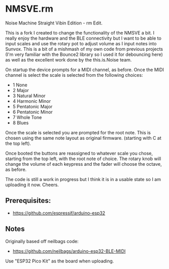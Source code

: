 # NMSVE.rm
Noise Machine Straight Vibin Edition - rm Edit.

This is a fork I created to change the functionality of the NMSVE a bit. I really enjoy the hardware and the BLE connectivity but I want to be able to input scales and use the rotary pot to adjust volume as I input notes into Sunvox. This is a bit of a mishmash of my own code from previous projects (I'm very familiar with the Bounce2 library so I used it for debouncing here) as well as the excellent work done by the this.is.Noise team.

On startup the device prompts for a MIDI channel, as before. Once the MIDI channel is select the scale is selected from the following choices:

* 1	None
* 2	Major
* 3	Natural Minor
* 4	Harmonic Minor
* 5	Pentatonic Major
* 6	Pentatonic Minor
* 7	Whole Tone
* 8	Blues

Once the scale is selected you are prompted for the root note. This is chosen using the same note layout as original firmware. (starting with C at the top left).

Once booted the buttons are reassigned to whatever scale you chose, starting from the top left, with the root note of choice. The rotary knob will change the volume of each keypress and the fader will choose the octave, as before.

The code is still a work in progress but I think it is in a usable state so I am uploading it now. Cheers.

## Prerequisites:
 * https://github.com/espressif/arduino-esp32
 
## Notes
 Originally based off neilbags code:
 * https://github.com/neilbags/arduino-esp32-BLE-MIDI
 
 Use "ESP32 Pico Kit" as the board when uploading.
